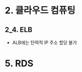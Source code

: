 # 2. 클라우드 컴퓨팅

## 2_4. ELB
- ALB에는 탄력적 IP 주소 할당 불가

# 5. RDS

<!--stackedit_data:
eyJoaXN0b3J5IjpbNjgzNDEwODYzLC03OTA4MjQwNjhdfQ==
-->